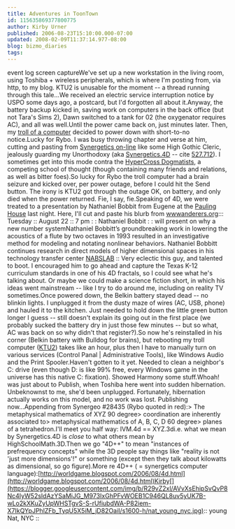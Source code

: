 ```yaml
---
title: Adventures in ToonTown
id: 115635869377800775
author: Kirby Urner
published: 2006-08-23T15:10:00.000-07:00
updated: 2008-02-09T11:37:14.977-08:00
blog: bizmo_diaries
tags: 
---
```


[](http://photos1.blogger.com/blogger/1134/545/1600/eventlog.png)event log screen captureWe've set up a new workstation in the living room, using Toshiba + wireless peripherals, which is where I'm posting from, via http, to my blog. KTU2 is unusable for the moment -- a thread running through this tale...We received an electric service interruption notice by USPO some days ago, a postcard, but I'd forgotten all about it.Anyway, the battery backup kicked in, saving work on computers in the back office (but not Tara's Sims 2), Dawn switched to a tank for 02 (the oxygenator requires AC), and all was well.Until the power came back on, just minutes later. Then, my [troll of a computer](http://worldgame.blogspot.com/2005/12/big-foot-strikes.html) decided to power down with short-to-no notice.Lucky for Rybo.  I was busy throwing chapter and verse at him, cutting and pasting from [Synergetics on-line](http://www.rwgrayprojects.com/synergetics/synergetics.html) like some High Gothic Cleric, jealously guarding my Unorthodoxy (aka [Synergetics.4D](http://worldgame.blogspot.com/2004/11/matrix.html) -- cite [527.712](http://www.rwgrayprojects.com/synergetics/s05/p2700.html#527.705)). I sometimes get into this mode contra the [HyperCross Dogmatists](http://www.grunch.net/synergetics/hypercross.html), a competing school of thought (though containing many friends and relations, as well as bitter foes).So lucky for Rybo the troll computer had a brain seizure and kicked over, per power outage, before I could hit the Send button. The irony is KTU2 got through the outage OK, on battery, and only died when the power returned. Fie, I say, fie.Speaking of 4D, we were treated to a presentation by Nathaniel Bobbit from Eugene at the [Pauling House](http://mybizmo.blogspot.com/2006/08/linus-pauling-house.html) last night. Here, I'll cut and paste his blurb from [wwwanderers.org](http://wwwanderers.org/)::: Tuesday ::               August 22 :: 7 pm  : : Nathaniel Bobbit : :                will present on why a new number systemNathaniel Bobbitt’s groundbreaking work in lowering the acoustics of a flute by two octaves in 1993 resulted in an investigative method for modeling and notating nonlinear behaviors. Nathaniel Bobbitt continues research in direct models of higher dimensional spaces in his technology transfer center [NABSLAB](http://www.nabslab.com/)                :: Very eclectic this guy, and talented to boot. I encouraged him to go ahead and capture the Texas K-12 curriculum standards in one of his 4D fractals, so I could see what he's talking about. Or maybe we could make a science fiction short, in which his ideas went mainstream -- like I try to do around me, including on reality TV sometimes.Once powered down, the Belkin battery stayed dead -- no blinkin lights. I unplugged it from the dusty maze of wires (AC, USB, phone) and hauled it to the kitchen. Just needed to hold down the little green button longer I guess -- still doesn't explain its going out in the first place (we probably sucked the battery dry in just those few minutes -- but so what, AC was back on so why didn't that register?).So now he's reinstalled in his corner (Belkin battery with Bulldog for brains), but rebooting my troll computer ([KTU2](http://worldgame.blogspot.com/2004/12/welcome-to-my-world.html)) takes like an hour, plus then I have to manually turn on various services (Control Panal | Administrative Tools), like Windows Audio and the Print Spooler.Haven't gotten to it yet. Needed to clean a neighbor's C: drive (even though D: is like 99% free, every Windows game in the universe has this native C: fixation). Showed Harmony some stuff.Whoah! was just about to Publish, when Toshiba here went into sudden hibernation. Unbeknownst to me, she'd been unplugged. Fortunately, hibernation actually works on this model, and no work was lost. Publishing now...Appending from Synergeo #28435 (Rybo quoted in red):> The metaphysical mathematics of XYZ 90 degree> coordination are inherently associated to> metaphysical mathematics of A, B, C, D 60 degree> planes of a tetrahedron.I'll meet you half way: IVM.4d == XYZ.3di.e. what we mean by Synergetics.4D is *close* to what others mean by HighSchoolMath.3D.Then we go "4D++" to mean "instances of prefrequency concepts" while the 3D people say things like "reality is not 'just more dimensions'!" or something (except then they talk about kilowatts as dimensional, so go figure).More re 4D++ ( = synergetics computer language):[http://worldgame.blogspot.com/2006/08/4d.html](http://worldgame.blogspot.com/2006/08/4d.html)Kirby[](https://blogger.googleusercontent.com/img/b/R29vZ2xl/AVvXsEhipSvQvP8Nc4IyW52sIdAzYSaMiJG_M973IxGhPFvWOEB1C946QL8uv5yUK7B-wLo2kXKuZyUpWHSTgvS-S-rUfiubdWA-P82iem-X7IkQYpJPhlZFb_TyqU5X5iM_jD82OaiI/s1600-h/nat_young_nyc.jpg):: young Nat, NYC ::